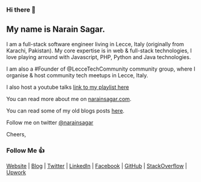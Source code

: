 ### Hi there 👋

## My name is Narain Sagar. 

I am a full-stack software engineer living in Lecce, Italy (originally from Karachi, Pakistan). My core expertise is in web & full-stack technologies, I love playing arround with Javascript, PHP, Python and Java technologies. 

I am also a #Founder of @LecceTechCommunity community group, where I organise & host community tech meetups in Lecce, Italy.

I also host a youtube talks [link to my playlist here](https://www.youtube.com/playlist?list=PLFld3mk5ceA491_BvFezzofF20BOtxBwI)

You can read more about me on [narainsagar.com](http://narainsagar.com).

You can read some of my old blogs posts [here](http://narainsagar.com/blog).

Follow me on twitter [@narainsagar](https://twitter.com/narainsagar)

Cheers,

### Follow Me 👍

[Website](http://narainsagar.com) | 
[Blog](http://narainsagar.com/blog) | 
[Twitter](https://twitter.com/narainsagar) | 
[LinkedIn](https://www.linkedin.com/pk/narainsagar) | 
[Facebook](https://facebook.com/NarainSagarPage) | 
[GitHub](https://github.com/narainsagar) | 
[StackOverflow](https://www.stackoverflow.com/users/5228251/narainsagar) | 
[Upwork](https://www.upwork.com/freelancers/~01050a14629af3bda8)

<!--
**narainsagar/narainsagar** is a ✨ _special_ ✨ repository because its `README.md` (this file) appears on your GitHub profile.

Here are some ideas to get you started:

- 🔭 I’m currently working on ...
- 🌱 I’m currently learning ...
- 👯 I’m looking to collaborate on ...
- 🤔 I’m looking for help with ...
- 💬 Ask me about ...
- 📫 How to reach me: ...
- 😄 Pronouns: ...
- ⚡ Fun fact: ...
-->
